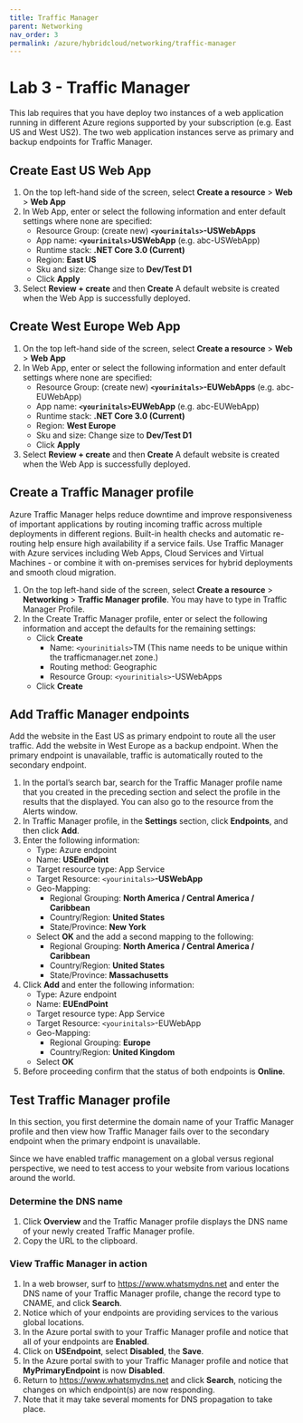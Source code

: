 ```yaml
---
title: Traffic Manager
parent: Networking
nav_order: 3
permalink: /azure/hybridcloud/networking/traffic-manager
---
```



# Lab 3 - Traffic Manager

This lab requires that you have deploy two instances of a web application running in different Azure regions supported by your subscription (e.g. East US and West US2). The two web application instances serve as primary and backup endpoints for Traffic Manager.

## Create East US Web App

1. On the top left-hand side of the screen, select **Create a resource** > **Web** > **Web App**
2. In Web App, enter or select the following information and enter default settings where none are specified:
    * Resource Group: (create new)  **`<yourinitals>`-USWebApps**
    * App name: **`<yourinitals>`USWebApp** (e.g. abc-USWebApp)
    * Runtime stack: **.NET Core 3.0 (Current)**
    * Region: **East US**
    * Sku and size: Change size to **Dev/Test D1**
    * Click **Apply**
3. Select **Review + create** and then **Create**  A default website is created when the Web App is successfully deployed.

## Create West Europe Web App

1. On the top left-hand side of the screen, select **Create a resource** > **Web** > **Web App**
2. In Web App, enter or select the following information and enter default settings where none are specified:
    * Resource Group: (create new)  **`<yourinitals>`-EUWebApps** (e.g. abc-EUWebApp)
    * App name: **`<yourinitals>`EUWebApp** (e.g. abc-EUWebApp)
    * Runtime stack: **.NET Core 3.0 (Current)**
    * Region: **West Europe**
    * Sku and size: Change size to **Dev/Test D1**
    * Click **Apply**
3. Select **Review + create** and then **Create**  A default website is created when the Web App is successfully deployed.

## Create a Traffic Manager profile

Azure Traffic Manager helps reduce downtime and improve responsiveness of important applications by routing incoming traffic across multiple deployments in different regions. Built-in health checks and automatic re-routing help ensure high availability if a service fails. Use Traffic Manager with Azure services including Web Apps, Cloud Services and Virtual Machines - or combine it with on-premises services for hybrid deployments and smooth cloud migration.

1. On the top left-hand side of the screen, select **Create a resource** > **Networking** > **Traffic Manager profile**. You may have to type in Traffic Manager Profile.
2. In the Create Traffic Manager profile, enter or select the following information and accept the defaults for the remaining settings:
    * Click **Create**
        * Name: `<yourinitials>`TM (This name needs to be unique within the trafficmanager.net zone.)
        * Routing method: Geographic
        * Resource Group: `<yourinitials>`-USWebApps
    * Click **Create**

## Add Traffic Manager endpoints

Add the website in the East US as primary endpoint to route all the user traffic. Add the website in West Europe as a backup endpoint. When the primary endpoint is unavailable, traffic is automatically routed to the secondary endpoint.

1. In the portal’s search bar, search for the Traffic Manager profile name that you created in the preceding section and select the profile in the results that the displayed.  You can also go to the resource from the Alerts window.
2. In Traffic Manager profile, in the **Settings** section, click **Endpoints**, and then click **Add**.
3. Enter the following information:
    * Type: Azure endpoint
    * Name: **USEndPoint**
    * Target resource type: App Service
    * Target Resource: `<yourinitals>`**-USWebApp**
    * Geo-Mapping:
        * Regional Grouping: **North America / Central America / Caribbean**
        * Country/Region: **United States**
        * State/Province:  **New York**
    * Select **OK** and the add a second mapping to the following:
        * Regional Grouping: **North America / Central America / Caribbean**
        * Country/Region: **United States**
        * State/Province:  **Massachusetts**
4. Click **Add** and enter the following information:
    * Type: Azure endpoint
    * Name: **EUEndPoint**
    * Target resource type: App Service
    * Target Resource: `<yourinitals>`-EUWebApp
    * Geo-Mapping:
        * Regional Grouping: **Europe**
        * Country/Region: **United Kingdom**
    * Select **OK**
5. Before proceeding confirm that the status of both endpoints is **Online**.

## Test Traffic Manager profile

In this section, you first determine the domain name of your Traffic Manager profile and then view how Traffic Manager fails over to the secondary endpoint when the primary endpoint is unavailable.

Since we have enabled traffic management on a global versus regional perspective, we need to test access to your website from various locations around the world.

### Determine the DNS name

1. Click **Overview** and the Traffic Manager profile displays the DNS name of your newly created Traffic Manager profile.
2. Copy the URL to the clipboard.

### View Traffic Manager in action

1. In a web browser, surf to <https://www.whatsmydns.net> and enter the DNS name of your Traffic Manager profile, change the record type to CNAME, and click **Search**.
2. Notice which of your endpoints are providing services to the various global locations.
3. In the Azure portal swith to your Traffic Manager profile and notice that all of your endpoints are **Enabled**.
4. Click on **USEndpoint**, select **Disabled**, the **Save**.
5. In the Azure portal swith to your Traffic Manager profile and notice that **MyPrimaryEndpoint** is now **Disabled**.
6. Return to <https://www.whatsmydns.net> and click **Search**, noticing the changes on which endpoint(s) are now responding.
7. Note that it may take several moments for DNS propagation to take place.
